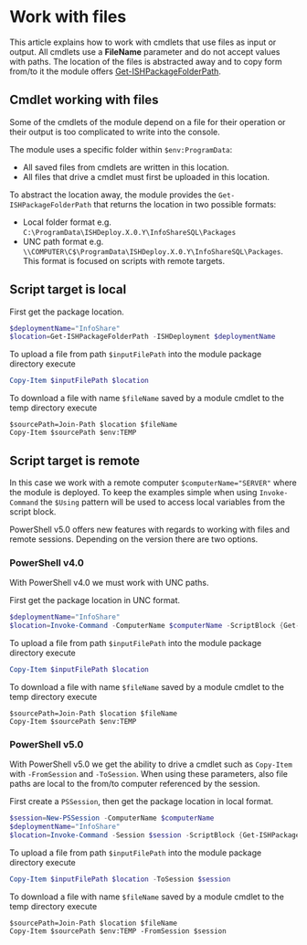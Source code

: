 ﻿# Work with files
 
This article explains how to work with cmdlets that use files as input or output. All cmdlets use a **FileName** parameter and do not accept values with paths. 
The location of the files is abstracted away and to copy form from/to it the module offers [Get-ISHPackageFolderPath](../../commands/Get-ISHPackageFolderPath.md).
 
## Cmdlet working with files
Some of the cmdlets of the module depend on a file for their operation or their output is too complicated to write into the console.

The module uses a specific folder within `$env:ProgramData`: 
- All saved files from cmdlets are written in this location.
- All files that drive a cmdlet must first be uploaded in this location.

To abstract the location away, the module provides the `Get-ISHPackageFolderPath` that returns the location in two possible formats:
- Local folder format e.g. `C:\ProgramData\ISHDeploy.X.0.Y\InfoShareSQL\Packages`
- UNC path format e.g. `\\COMPUTER\C$\ProgramData\ISHDeploy.X.0.Y\InfoShareSQL\Packages`. This format is focused on scripts with remote targets.

## Script target is local
First get the package location.

```powershell
$deploymentName="InfoShare"
$location=Get-ISHPackageFolderPath -ISHDeployment $deploymentName
```

To upload a file from path `$inputFilePath` into the module package directory execute 
```powershell
Copy-Item $inputFilePath $location
```

To download a file with name `$fileName` saved by a module cmdlet to the temp directory execute
```
$sourcePath=Join-Path $location $fileName
Copy-Item $sourcePath $env:TEMP
```

## Script target is remote
In this case we work with a remote computer `$computerName="SERVER"` where the module is deployed. 
To keep the examples simple when using `Invoke-Command` the `$Using` pattern will be used to access local variables from the script block. 

PowerShell v5.0 offers new features with regards to working with files and remote sessions. Depending on the version there are two options.

### PowerShell v4.0
With PowerShell v4.0 we must work with UNC paths.

First get the package location in UNC format.

```powershell
$deploymentName="InfoShare"
$location=Invoke-Command -ComputerName $computerName -ScriptBlock {Get-ISHPackageFolderPath -ISHDeployment $Using:deploymentName -UNC}
```

To upload a file from path `$inputFilePath` into the module package directory execute 
```powershell
Copy-Item $inputFilePath $location
```

To download a file with name `$fileName` saved by a module cmdlet to the temp directory execute
```
$sourcePath=Join-Path $location $fileName
Copy-Item $sourcePath $env:TEMP
```

### PowerShell v5.0
With PowerShell v5.0 we get the ability to drive a cmdlet such as `Copy-Item` with `-FromSession` and `-ToSession`. When using these parameters, also file paths are local to the from/to computer referenced by the session.

First create a `PSSession`, then get the package location in local format.

```powershell
$session=New-PSSession -ComputerName $computerName
$deploymentName="InfoShare"
$location=Invoke-Command -Session $session -ScriptBlock {Get-ISHPackageFolderPath -ISHDeployment $Using:deploymentName}
```

To upload a file from path `$inputFilePath` into the module package directory execute 
```powershell
Copy-Item $inputFilePath $location -ToSession $session
```

To download a file with name `$fileName` saved by a module cmdlet to the temp directory execute
```
$sourcePath=Join-Path $location $fileName
Copy-Item $sourcePath $env:TEMP -FromSession $session
```